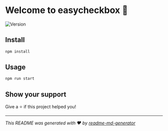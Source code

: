 # Welcome to easycheckbox 👋
![Version](https://img.shields.io/badge/version-0.1.0-blue.svg?cacheSeconds=2592000)

## Install

```sh
npm install
```

## Usage

```sh
npm run start
```

## Show your support

Give a ⭐️ if this project helped you!


***
_This README was generated with ❤️ by [readme-md-generator](https://github.com/kefranabg/readme-md-generator)_